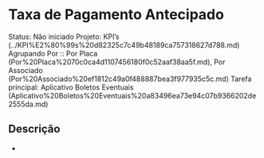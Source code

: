 # Taxa de Pagamento Antecipado

Status: Não iniciado
Projeto: KPI’s (../KPI%E2%80%99s%20d82325c7c49b48189ca757318627d788.md)
Agrupando Por :: Por Placa (Por%20Placa%2070c0ca4d1107456180f0c52aaf38aa5f.md), Por Associado (Por%20Associado%20ef1812c49a0f488887bea3f977935c5c.md)
Tarefa principal: Aplicativo Boletos Eventuais (Aplicativo%20Boletos%20Eventuais%20a83496ea73e94c07b9366202de2555da.md)

## Descrição

-
